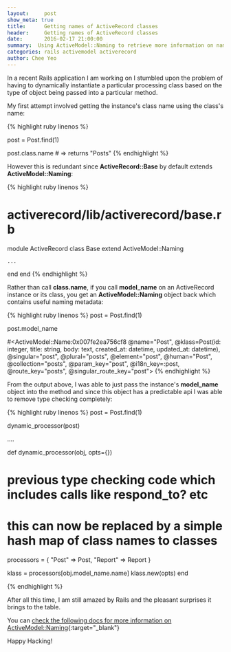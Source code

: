 ```yaml
---
layout:     post
show_meta: true
title:      Getting names of ActiveRecord classes
header:     Getting names of ActiveRecord classes
date:       2016-02-17 21:00:00
summary:  Using ActiveModel::Naming to retrieve more information on names of ActiveRecord models.
categories: rails activemodel activerecord
author: Chee Yeo
---
```


In a recent Rails application I am working on I stumbled upon the problem of having to dynamically instantiate a particular processing class based on the type of object being passed into a particular method.

My first attempt involved getting the instance's class name using the class's name:

{% highlight ruby linenos %}

post = Post.find(1)

post.class.name # => returns "Posts"
{% endhighlight %}

However this is redundant since __ActiveRecord::Base__ by default extends __ActiveModel::Naming__:

{% highlight ruby linenos %}
# activerecord/lib/activerecord/base.rb

module ActiveRecord
  class Base
    extend ActiveModel::Naming

    ...
  end
end
{% endhighlight %}

Rather than call __class.name__, if you call __model_name__ on an ActiveRecord instance or its class, you get an __ActiveModel::Naming__ object back which contains useful naming metadata:

{% highlight ruby linenos %}
post = Post.find(1)

post.model_name

#<ActiveModel::Name:0x007fe2ea756cf8 @name="Post", @klass=Post(id: integer, title: string, body: text, created_at: datetime, updated_at: datetime), @singular="post", @plural="posts", @element="post", @human="Post", @collection="posts", @param_key="post", @i18n_key=:post, @route_key="posts", @singular_route_key="post">
{% endhighlight %}

From the output above, I was able to just pass the instance's __model_name__ object into the method and since this object has a predictable api I was able to remove type checking completely:

{% highlight ruby linenos %}
post = Post.find(1)


dynamic_processor(post)

....

def dynamic_processor(obj, opts={})
  # previous type checking code which includes calls like respond_to? etc
  # this can now be replaced by a simple hash map of class names to classes
  processors = {
    "Post" => Post,
    "Report" => Report
  }

  klass = processors[obj.model_name.name]
  klass.new(opts)
end

{% endhighlight %}

After all this time, I am still amazed by Rails and the pleasant surprises it brings to the table.

You can [check the following docs for more information on ActiveModel::Naming](http://api.rubyonrails.org/classes/ActiveModel/Naming.html){:target="_blank"}

Happy Hacking!

